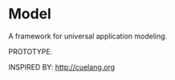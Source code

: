 # Model

A framework for universal application modeling.

PROTOTYPE.

INSPIRED BY: http://cuelang.org
